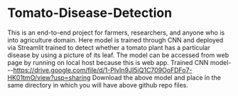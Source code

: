 # Tomato-Disease-Detection
This is an end-to-end project for farmers, researchers, and anyone who is into agriculture domain. Here model is trained through CNN and deployed via Streamlit trained to detect whether a tomato plant has a particular disease by using a picture of its leaf. The model can be accessed from web page by running on local host because this is web app.
Trained CNN model---https://drive.google.com/file/d/1-PlvIn9JI5iQ1C709OoFDFo7-HK01tmO/view?usp=sharing
Download the above model and place in the same directory in which you will have above github repo files.

